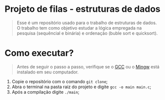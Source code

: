 # Projeto de filas - estruturas de dados

> Esse é um repositório usado para o trabalho de estruturas de dados. O trabalho tem como objetivo estudar a lógica empregada na pesquisa (sequêncial e binária) e ordenação (buble sort e quicksort).

# Como executar?

> Antes de seguir o passo a passo, verifique se o <a href="https://gcc.gnu.org">GCC</a> ou o <a href="http://mingw-w64.org/doku.php">Mingw</a> está instalado em seu computador.

1. Copie o repositório com o comando `git clone`;
2. Abra o terminal na pasta raiz do projeto e digite `gcc -o main main.c`;
3. Após a compilação digite `./main`;
